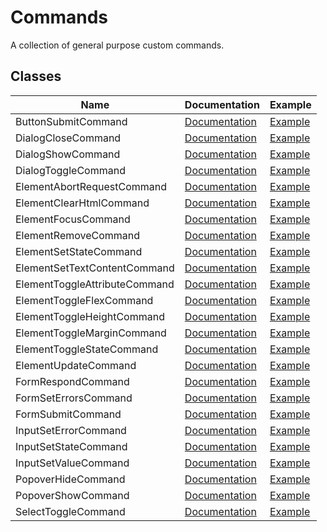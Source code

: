 # Commands

A collection of general purpose custom commands.

## Classes

| Name                          | Documentation                                  | Example                                                                                |
| ----------------------------- | ---------------------------------------------- | -------------------------------------------------------------------------------------- |
| ButtonSubmitCommand           | [Documentation](./button-submit.ts)            | [Example](https://genericmedia24.github.io/lib/commands.html#button-submit)            |
| DialogCloseCommand            | [Documentation](./dialog-close.ts)             | [Example](https://genericmedia24.github.io/lib/commands.html#dialog-close)             |
| DialogShowCommand             | [Documentation](./dialog-show.ts)              | [Example](https://genericmedia24.github.io/lib/commands.html#dialog-show)              |
| DialogToggleCommand           | [Documentation](./dialog-toggle.ts)            | [Example](https://genericmedia24.github.io/lib/commands.html#dialog-toggle)            |
| ElementAbortRequestCommand    | [Documentation](./element-abort-request.ts)    | [Example](https://genericmedia24.github.io/lib/commands.html#element-abort-request)    |
| ElementClearHtmlCommand       | [Documentation](./element-clear-html.ts)       | [Example](https://genericmedia24.github.io/lib/commands.html#element-clear-html)       |
| ElementFocusCommand           | [Documentation](./element-focus.ts)            | [Example](https://genericmedia24.github.io/lib/commands.html#element-focus)            |
| ElementRemoveCommand          | [Documentation](./element-remove.ts)           | [Example](https://genericmedia24.github.io/lib/commands.html#element-remove)           |
| ElementSetStateCommand        | [Documentation](./element-set-state.ts)        | [Example](https://genericmedia24.github.io/lib/commands.html#element-set-state)        |
| ElementSetTextContentCommand  | [Documentation](./element-set-text-content.ts) | [Example](https://genericmedia24.github.io/lib/commands.html#element-set-text-content) |
| ElementToggleAttributeCommand | [Documentation](./element-toggle-attribute.ts) | [Example](https://genericmedia24.github.io/lib/commands.html#element-toggle-attribute) |
| ElementToggleFlexCommand      | [Documentation](./element-toggle-flex.ts)      | [Example](https://genericmedia24.github.io/lib/commands.html#element-toggle-flex)      |
| ElementToggleHeightCommand    | [Documentation](./element-toggle-height.ts)    | [Example](https://genericmedia24.github.io/lib/commands.html#element-toggle-height)    |
| ElementToggleMarginCommand    | [Documentation](./element-toggle-margin.ts)    | [Example](https://genericmedia24.github.io/lib/commands.html#element-toggle-margin)    |
| ElementToggleStateCommand     | [Documentation](./element-toggle-state.ts)     | [Example](https://genericmedia24.github.io/lib/commands.html#element-toggle-state)     |
| ElementUpdateCommand          | [Documentation](./element-update.ts)           | [Example](https://genericmedia24.github.io/lib/commands.html#element-update)           |
| FormRespondCommand            | [Documentation](./form-respond.ts)             | [Example](https://genericmedia24.github.io/lib/commands.html#form-respond)             |
| FormSetErrorsCommand          | [Documentation](./form-set-errors.ts)          | [Example](https://genericmedia24.github.io/lib/commands.html#form-set-errors)          |
| FormSubmitCommand             | [Documentation](./form-submit.ts)              | [Example](https://genericmedia24.github.io/lib/commands.html#form-submit)              |
| InputSetErrorCommand          | [Documentation](./input-set-error.ts)          | [Example](https://genericmedia24.github.io/lib/commands.html#input-set-error)          |
| InputSetStateCommand          | [Documentation](./input-set-state.ts)          | [Example](https://genericmedia24.github.io/lib/commands.html#input-set-state)          |
| InputSetValueCommand          | [Documentation](./input-set-value.ts)          | [Example](https://genericmedia24.github.io/lib/commands.html#input-set-value)          |
| PopoverHideCommand            | [Documentation](./popover-hide.ts)             | [Example](https://genericmedia24.github.io/lib/commands.html#popover-hide)             |
| PopoverShowCommand            | [Documentation](./popover-show.ts)             | [Example](https://genericmedia24.github.io/lib/commands.html#popover-show)             |
| SelectToggleCommand           | [Documentation](./select-toggle.ts)            | [Example](https://genericmedia24.github.io/lib/commands.html#select-toggle)            |
